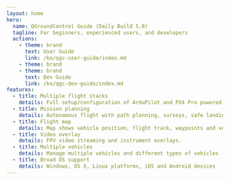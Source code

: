 ```yaml
---
layout: home
hero:
  name: QGroundControl Guide (Daily Build 5.0)
  tagline: For beginners, experienced users, and developers
  actions:
    - theme: brand
      text: User Guide
      link: /ko/qgc-user-guide/index.md
    - theme: brand
    - theme: brand
      text: Dev Guide
      link: /ko/qgc-dev-guide/index.md
features:
  - title: Multiple flight stacks
    details: Full setup/configuration of ArduPilot and PX4 Pro powered vehicles
  - title: Mission planning
    details: Autonomous flight with path planning, surveys, safe landing
  - title: Flight map
    details: Map shows vehicle position, flight track, waypoints and vehicle instruments
  - title: Video overlay
    details: FPV video streaming and instrument overlays.
  - title: Multiple vehicles
    details: Manage multiple vehicles and different types of vehicles
  - title: Broad OS support
    details: Windows, OS X, Linux platforms, iOS and Android devices
---
```

